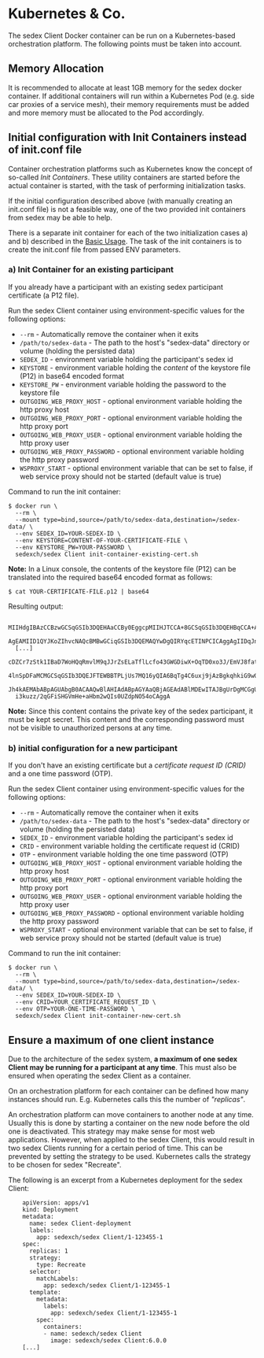 # Kubernetes & Co.

The sedex Client Docker container can be run on a Kubernetes-based orchestration platform. The following points must be taken into account.

## Memory Allocation
It is recommended to allocate at least 1GB memory for the sedex docker container. If additional containers will run within a Kubernetes Pod (e.g. side car proxies of a service mesh), their memory requirements must be added and more memory must be allocated to the Pod accordingly.

## Initial configuration with Init Containers instead of init.conf file

Container orchestration platforms such as Kubernetes know the concept of so-called *Init Containers*. These utility containers are started before the actual container is started, with the task of performing initialization tasks.

If the initial configuration described above (with manually creating an init.conf file) is not a feasible way, one of the two provided init containers from sedex may be able to help.

There is a separate init container for each of the two initialization cases a) and b) described in the [Basic Usage](index.md). The task of the init containers is to create the init.conf file from passed ENV parameters.

### a) Init Container for an existing participant

If you already have a participant with an existing sedex participant certificate (a P12 file).

Run the sedex Client container using environment-specific values for the following options:

- `--rm` - Automatically remove the container when it exits
- `/path/to/sedex-data` - The path to the host's "sedex-data" directory or volume (holding the persisted data)
- `SEDEX_ID` - environment variable holding the participant's sedex id
- `KEYSTORE` - environment variable holding the *content* of the keystore file (P12) in base64 encoded format
- `KEYSTORE_PW` - environment variable holding the password to the keystore file
- `OUTGOING_WEB_PROXY_HOST` - optional environment variable holding the http proxy host
- `OUTGOING_WEB_PROXY_PORT` - optional environment variable holding the http proxy port
- `OUTGOING_WEB_PROXY_USER` - optional environment variable holding the http proxy user
- `OUTGOING_WEB_PROXY_PASSWORD` - optional environment variable holding the http proxy password
- `WSPROXY_START` - optional environment variable that can be set to false, if web service proxy should not be started (default value is true)

<!-- Start a new section to get Markdown to consider the following as code and not part of the list... -->

Command to run the init container:

    $ docker run \
      --rm \
      --mount type=bind,source=/path/to/sedex-data,destination=/sedex-data/ \
      --env SEDEX_ID=YOUR-SEDEX-ID \
      --env KEYSTORE=CONTENT-OF-YOUR-CERTIFICATE-FILE \
      --env KEYSTORE_PW=YOUR-PASSWORD \
      sedexch/sedex Client init-container-existing-cert.sh

**Note:** In a Linux console, the contents of the keystore file (P12) can be translated into the required base64 encoded format as follows:

    $ cat YOUR-CERTIFICATE-FILE.p12 | base64

Resulting output:

      MIIHdgIBAzCCBzwGCSqGSIb3DQEHAaCCBy0EggcpMIIHJTCCA+8GCSqGSIb3DQEHBqCCA+AwggPc
      AgEAMIID1QYJKoZIhvcNAQcBMBwGCiqGSIb3DQEMAQYwDgQIRYqcETINPCICAggAgIIDqJno8zFy
      [...]
      cDZCr7zStk1IBaD7WoHQqRmvlM9qJJrZsELaTflLcfo43GWGDiwX+OqTD0xo3J/EmVJ8fat/yKsM
      4lnSpDFaMCMGCSqGSIb3DQEJFTEWBBTPLjUs7MQ16yQIA6BqTg4C6uxj9jAzBgkqhkiG9w0BCRQx
      Jh4kAEMAbABpAGUAbgB0ACAAQwBlAHIAdABpAGYAaQBjAGEAdABlMDEwITAJBgUrDgMCGgUABBSF
      i3kuzz/2qGFiSHGVmHe+aHbm2wQIs0UZdpNO54oCAggA

**Note:** Since this content contains the private key of the sedex participant, it must be kept secret. This content and the corresponding password must not be visible to unauthorized persons at any time.


### b) initial configuration for a new participant

If you don't have an existing certificate but a *certificate request ID (CRID)* and a one time password (OTP).

Run the sedex Client container using environment-specific values for the following options:

- `--rm` - Automatically remove the container when it exits
- `/path/to/sedex-data` - The path to the host's "sedex-data" directory or volume (holding the persisted data)
- `SEDEX_ID` - environment variable holding the participant's sedex id
- `CRID` - environment variable holding the certificate request id (CRID)
- `OTP` - environment variable holding the one time password (OTP)
- `OUTGOING_WEB_PROXY_HOST` - optional environment variable holding the http proxy host
- `OUTGOING_WEB_PROXY_PORT` - optional environment variable holding the http proxy port
- `OUTGOING_WEB_PROXY_USER` - optional environment variable holding the http proxy user
- `OUTGOING_WEB_PROXY_PASSWORD` - optional environment variable holding the http proxy password
- `WSPROXY_START` - optional environment variable that can be set to false, if web service proxy should not be started (default value is true)

<!-- Start a new section to get Markdown to consider the following as code and not part of the list... -->

Command to run the init container:

    $ docker run \
      --rm \
      --mount type=bind,source=/path/to/sedex-data,destination=/sedex-data/ \
      --env SEDEX_ID=YOUR-SEDEX-ID \
      --env CRID=YOUR_CERTIFICATE_REQUEST_ID \
      --env OTP=YOUR-ONE-TIME-PASSWORD \
      sedexch/sedex Client init-container-new-cert.sh


## Ensure a maximum of one client instance 

Due to the architecture of the sedex system, **a maximum of one sedex Client may be running for a participant at any time**. This must also be ensured when operating the sedex Client as a container.

On an orchestration platform for each container can be defined how many instances should run. E.g. Kubernetes calls this the number of *"replicas"*.

An orchestration platform can move containers to another node at any time. Usually this is done by starting a container on the new node before the old one is deactivated. This strategy may make sense for most web applications. However, when applied to the sedex Client, this would result in two sedex Clients running for a certain period of time. This can be prevented by setting the strategy to 
be used. Kubernetes calls the strategy to be chosen for sedex "Recreate".

The following is an excerpt from a Kubernetes deployment for the sedex Client:

        apiVersion: apps/v1
        kind: Deployment
        metadata:
          name: sedex Client-deployment
          labels:
            app: sedexch/sedex Client/1-123455-1
        spec:
          replicas: 1
          strategy:
            type: Recreate
          selector:
            matchLabels:
              app: sedexch/sedex Client/1-123455-1
          template:
            metadata:
              labels:
                app: sedexch/sedex Client/1-123455-1
            spec:
              containers:
              - name: sedexch/sedex Client
                image: sedexch/sedex Client:6.0.0
        [...]
